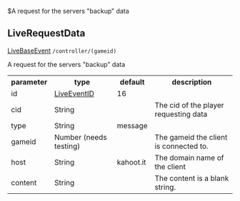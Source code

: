 $A request for the servers "backup" data
## LiveRequestData
<span class="extends"><a href="/enum/LiveBaseEvent">LiveBaseEvent</a></span>
<span class="channel"><code>/controller/(gameid)</code></span>

A request for the servers "backup" data
<table>
  <tr>
    <th>parameter</th>
    <th>type</th>
    <th>default</th>
    <th>description</th>
  </tr>
  <tr>
    <td>id</td>
    <td><a href="/enum/LiveEventID">LiveEventID</a></td>
    <td>16</td>
    <td></td>
  </tr>
  <tr>
    <td>cid</td>
    <td>String</td>
    <td></td>
    <td>The cid of the player requesting data</td>
  </tr>
  <tr>
    <td>type</td>
    <td>String</td>
    <td>message</td>
    <td></td>
  </tr>
  <tr>
    <td>gameid</td>
    <td>Number (needs testing)</td>
    <td></td>
    <td>The gameid the client is connected to.</td>
  </tr>
  <tr>
    <td>host</td>
    <td>String</td>
    <td>kahoot.it</td>
    <td>The domain name of the client</td>
  </tr>
  <tr>
    <td>content</td>
    <td>String</td>
    <td></td>
    <td>The content is a blank string.</td>
  </tr>
</table>

